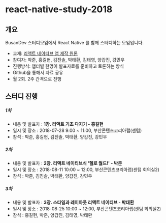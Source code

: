 # react-native-study-2018
 ## 개요
 BusanDev 스터디모임에서 React Native 를 함께 스터디하는 모임입니다.
 * 교재: [리액트 네이티브 앱 제작 원론](https://book.naver.com/bookdb/book_detail.nhn?bid=13287335)
* 참여자: 박준, 홍길현, 김진솔, 박태환, 김태영, 양갑진, 강민우
* 진행방식: 챕터별 한명이 발표자료를 준비하고 토론하는 방식
* Github을 통해서 자료 공유
* 월 2회. 2주 간격으로 진행
 ## 스터디 진행
 ##### 1차
 * 내용 및 발표자 : **1장. 리액트 기초 다지기 - 홍길현**
* 일시 및 장소 : 2018-07-28 9:00 ~ 11:00, 부산콘텐츠코리아랩(센텀)
* 참석 : 박준, 홍길현, 김진솔, 박태환, 양갑진, 강민우
 ##### 2차
 - 내용 및 발표자 : **2장. 리액트 네이티브식 '헬로 월드!'  - 박준**
 - 일시 및 장소 : 2018-08-11 10:00 ~ 12:00, 부산콘텐츠코리아랩(센텀 회의실2)
 - 참석 : 박준, 김진솔, 박태환, 양갑진, 강민우
   ​
 ##### 3차
 - 내용 및 발표자 : **3장. 스타일과 레이아웃 리액트 네이티브  - 박태환**
- 일시 및 장소 : 2018-08-25 10:00 ~ 12:00, 부산콘텐츠코리아랩(센텀 회의실2)
- 참석 : 홍길현, 박준, 양갑진, 김태영, 박태환
